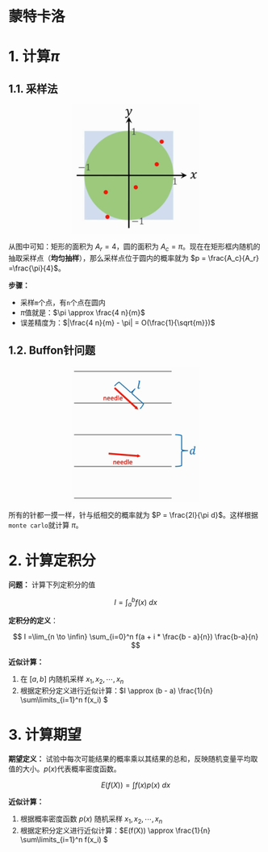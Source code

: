 # 蒙特卡洛

# 1. 计算$\pi$

## 1.1. 采样法

<p style="text-align:center;"><img src="../../image/reinforceLearning/calculating_pi_1.jpg" width="50%" align="middle" /></p>

从图中可知：矩形的面积为 $A_r = 4$，圆的面积为 $A_c = \pi$。现在在矩形框内随机的抽取采样点（**均匀抽样**），那么采样点位于圆内的概率就为 $p = \frac{A_c}{A_r} =\frac{\pi}{4}$。

**步骤：**

- 采样`m`个点，有`n`个点在圆内
- $\pi$值就是：$\pi \approx \frac{4 n}{m}$ 
- 误差精度为：$|\frac{4 n}{m} - \pi| = O(\frac{1}{\sqrt{m}})$

## 1.2. Buffon针问题

<p style="text-align:center;"><img src="../../image/reinforceLearning/calculating_pi_buffon.jpg" width="50%" align="middle" /></p>

所有的针都一摸一样，针与纸相交的概率就为 $P = \frac{2l}{\pi d}$。这样根据`monte carlo`就计算 $\pi$。

# 2. 计算定积分

**问题：** 计算下列定积分的值

$$
I = \int_a^b f(x) \ dx
$$


**定积分的定义**：

$$
I =\lim_{n \to \infin} \sum_{i=0}^n f(a + i * \frac{b - a}{n}) \frac{b-a}{n}
$$

**近似计算：**
1. 在 $[a,b]$ 内随机采样 $x_1,x_2,\dotsm,x_n$
2. 根据定积分定义进行近似计算：$I \approx (b - a) \frac{1}{n} \sum\limits_{i=1}^n f(x_i) $

# 3. 计算期望

**期望定义：** 试验中每次可能结果的概率乘以其结果的总和，反映随机变量平均取值的大小。$p(x)$代表概率密度函数。

$$
E(f(X)) = \int f(x) p(x) \ dx
$$


**近似计算：**

1. 根据概率密度函数 $p(x)$ 随机采样 $x_1,x_2,\dotsm,x_n$
2. 根据定积分定义进行近似计算：$E(f(X)) \approx \frac{1}{n} \sum\limits_{i=1}^n f(x_i) $